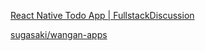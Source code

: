 


[React Native Todo App | FullstackDiscussion](https://fullstackdiscussion.com/topic/27/react-native-todo-app)



[sugasaki/wangan-apps](https://github.com/sugasaki/wangan-apps)


